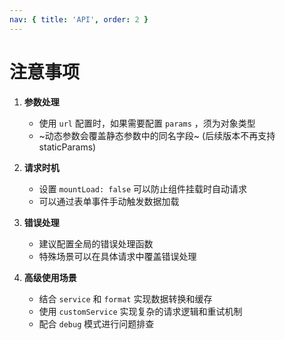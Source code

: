 ```yaml
---
nav: { title: 'API', order: 2 }
---
```


# 注意事项

1. **参数处理**

   - 使用 `url` 配置时，如果需要配置 `params` ，须为对象类型
   - ~动态参数会覆盖静态参数中的同名字段~ (后续版本不再支持 staticParams)

2. **请求时机**

   - 设置 `mountLoad: false` 可以防止组件挂载时自动请求
   - 可以通过表单事件手动触发数据加载

3. **错误处理**

   - 建议配置全局的错误处理函数
   - 特殊场景可以在具体请求中覆盖错误处理

4. **高级使用场景**

   - 结合 `service` 和 `format` 实现数据转换和缓存
   - 使用 `customService` 实现复杂的请求逻辑和重试机制
   - 配合 `debug` 模式进行问题排查

